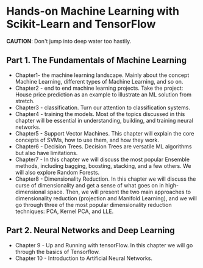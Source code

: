 # Hands-on Machine Learning with Scikit-Learn and TensorFlow

**CAUTION**: Don't jump into deep water too hastily.

## Part 1. The Fundamentals of Machine Learning

- Chapter1- the machine learning landscape. Mainly about the concept Machine Learning, different types of Machine Learning, and so on.
- Chapter2 - end to end machine learning projects. Take the project: House price prediction as an example to illustrate an ML solution from stretch.
- Chapter3 - classification. Turn our attention to classification systems.
- Chapter4 - training the models. Most of the topics discussed in this chapter will be essential in understanding, building, and training neural networks.
- Chapter5 - Support Vector Machines. This chapter will explain the core concepts of SVMs, how to use them, and how they work.
- Chapter6 - Decision Trees. Decision Trees are versatile ML algorithms but also have limitations.
- Chapter7 - In this chapter we will discuss the most popular Ensemble methods, including bagging, boosting, stacking, and a few others. We will also explore Random Forests. 
- Chapter8 - Dimensionality Reduction. In this chapter we will discuss the curse of dimensionality and get a sense of what goes on in high-dimensional space. Then, we will present the two main approaches to dimensionality reduction (projection and Manifold Learning), and we will go through three of the most popular dimensionality reduction techniques: PCA, Kernel PCA, and LLE. 

## Part 2. Neural Networks and Deep Learning

- Chapter 9 -  Up and Running with tensorFlow. In this chapter we will go through the basics of Tensorflow.
- Chapter 10 - Introduction to Artificial Neural Networks.